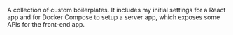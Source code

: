 A collection of custom boilerplates.
It includes my initial settings for a React app and for Docker Compose to setup a server app, which exposes some APIs for the front-end app.
